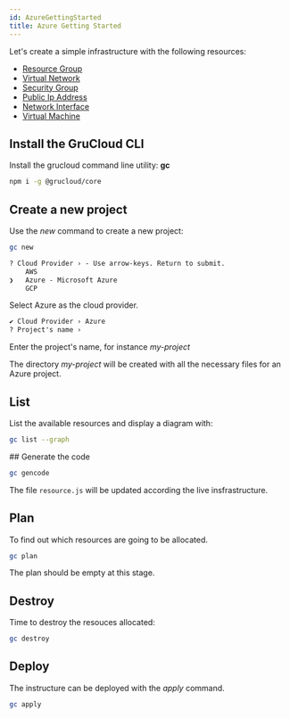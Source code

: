 ```yaml
---
id: AzureGettingStarted
title: Azure Getting Started
---
```


Let's create a simple infrastructure with the following resources:

- [Resource Group](./resources/ResourceGroup)
- [Virtual Network](./resources/VirtualNetwork)
- [Security Group](./resources/SecurityGroup)
- [Public Ip Address](./resources/PublicIpAddress)
- [Network Interface](./resources/NetworkInterface)
- [Virtual Machine](./resources/VirtualMachine)

## Install the GruCloud CLI

Install the grucloud command line utility: **gc**

```bash
npm i -g @grucloud/core
```

## Create a new project

Use the _new_ command to create a new project:

```sh
gc new
```

```txt
? Cloud Provider › - Use arrow-keys. Return to submit.
    AWS
❯   Azure - Microsoft Azure
    GCP
```

Select Azure as the cloud provider.

```txt
✔ Cloud Provider › Azure
? Project's name ›
```

Enter the project's name, for instance _my-project_

The directory _my-project_ will be created with all the necessary files for an Azure project.

## List

List the available resources and display a diagram with:

```sh
gc list --graph
```

## Generate the code

```sh
gc gencode
```

The file `resource.js` will be updated according the live insfrastructure.

## Plan

To find out which resources are going to be allocated.

```sh
gc plan
```

The plan should be empty at this stage.

## Destroy

Time to destroy the resouces allocated:

```sh
gc destroy
```

## Deploy

The instructure can be deployed with the _apply_ command.

```sh
gc apply
```
